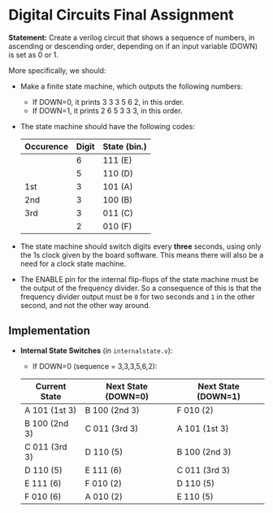 # Digital Circuits Final Assignment

**Statement:** Create a verilog circuit that shows a sequence of numbers, in ascending
or descending order, depending on if an input variable (DOWN) is set as 0 or 1.

More specifically, we should:

- Make a finite state machine, which outputs the following numbers:
    - If DOWN=0, it prints  3 3 3 5 6 2, in this order.
    - If DOWN=1, it prints  2 6 5 3 3 3, in this order.

- The state machine should have the following codes:

    | Occurence | Digit     | State (bin.) |
    |-----------|-----------|--------------|
    |           | 6         | 111 (E)      |
    |           | 5         | 110 (D)      |
    | 1st       | 3         | 101 (A)      |
    | 2nd       | 3         | 100 (B)      |
    | 3rd       | 3         | 011 (C)      |
    |           | 2         | 010 (F)      |

- The state machine should switch digits every **three** seconds, using only
the 1s clock given by the board software. This means there will also be a
need for a clock state machine.

- The ENABLE pin for the internal flip-flops of the state machine must be 
the output of the frequency divider. So a consequence of this is that the 
frequency divider output must be `0` for two seconds and `1` in the other
second, and not the other way around. 


## Implementation

- **Internal State Switches** (in `internalstate.v`):
  -   If DOWN=0 (sequence = 3,3,3,5,6,2):
    
    | Current State   | Next State (DOWN=0) | Next State (DOWN=1)  |
    |-----------------|---------------------|----------------------|
    | A 101 (1st 3)   | B 100 (2nd 3)       | F 010 (2)            |
    | B 100 (2nd 3)   | C 011 (3rd 3)       | A 101 (1st 3)        |
    | C 011 (3rd 3)   | D 110 (5)           | B 100 (2nd 3)        |
    | D 110 (5)       | E 111 (6)           | C 011 (3rd 3)        |
    | E 111 (6)       | F 010 (2)           | D 110 (5)            |
    | F 010 (6)       | A 010 (2)           | E 110 (5)            |